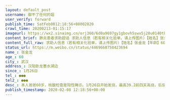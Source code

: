 ```yaml
---
layout: default_post
username: 御不了任何的姐
user_verify: forward
publish_time: SatFeb0812:18:56+08002020
crawl_time: 20200213-01:15:17
imageurl: https://wx2.sinaimg.cn/orj360/6d0a9697gy1gbovh5swx5j20u0140tb9.jpg,https://wx3.sinaimg.cn/orj360/6d0a9697gy1gbovh6cbauj20ej0ptwhs.jpg,https://wx4.sinaimg.cn/orj360/6d0a9697gy1gbovh6tqc8j20fk0rpdip.jpg
content_brief: 肺炎患者求助超话 求助人信息（若有相关化验单，请上传图片）【姓名】张金龙【年龄】60【所在城市】武汉【所在小区、社区】汉阳卧龙墨水湖边【患病时间】1月26日【联系方式】●●●【其他紧急联系人】●●● ●●●【病情描述】 本人爸爸 60岁，核酸检查是阳性确诊。 1月 ...全文
content_full_raw: 求助人信息（若有相关化验单，请上传图片）【姓名】张金龙【年龄】60【所在城市】武汉【所在小区、社区】汉阳卧龙墨水湖边【患病时间】1月26日【联系方式】●●●【其他紧急联系人】●●●【病情描述】本人爸爸60岁，核酸检查是阳性确诊。1月26日开始发烧，最高39.2前四天高烧，后反复低热，现在白天体温正常，夜晚复烧，并且开始剧烈咳嗽，说话和动作大点就咳，偶尔有气喘现象。目前在家已经吃药14天，双肺ct做过两次，显示感染面积变大。病人有三高，前两年做过心脏支架手术和肾结石手术，有胆囊结石。本身需要长期去医院复查身体情况，为了不传染家人，目前只能自行一人在新家吃药，没人照顾，药物是否适配不知，毒副作用不知。现在我和妈妈也不知道有没有被感染，只能在老小区自我隔离，希望有关单位能过妥善解决我爸爸的住院问题，至少要带他做个身体检查，看看心脏各器官的情况。我妈妈本身肺部有旧疾，由于之前和我爸爸有密切接触，所以我和我妈妈也需要专业的隔离条件，以免交叉感染，上报社区回复只能等，等多久也没有明说，十分焦急，每一天都悬着心，希望广大的网友志愿者可以帮帮忙，万分感谢。#肺炎患者求助#@人民日报@经视直播官方微博@楚天都市报@武汉晨报@衣锦夜行的燕公子@nG家的猫
status_url: https://m.weibo.cn/status/4469668758423694
name_: 张金龙
age_: 60
city_: 武汉
address_: 汉阳卧龙墨水湖边
since_: 1月26日
tel_: ●●●
tel2_: ●●●
desc_: 本人爸爸60岁，核酸检查是阳性确诊。1月26日开始发烧，最高39.2前四天高烧，后反复低热，现在白天体温正常，夜晚复烧，并且开始剧烈咳嗽，说话和动作大点就咳，偶尔有气喘现象。目前在家已经吃药14天，双肺ct做过两次，显示感染面积变大。病人有三高，前两年做过心脏支架手术和肾结石手术，有胆囊结石。本身需要长期去医院复查身体情况，为了不传染家人，目前只能自行一人在新家吃药，没人照顾，药物是否适配不知，毒副作用不知。现在我和妈妈也不知道有没有被感染，只能在老小区自我隔离，希望有关单位能过妥善解决我爸爸的住院问题，至少要带他做个身体检查，看看心脏各器官的情况。我妈妈本身肺部有旧疾，由于之前和我爸爸有密切接触，所以我和我妈妈也需要专业的隔离条件，以免交叉感染，上报社区回复只能等，等多久也没有明说，十分焦急，每一天都悬着心，希望广大的网友志愿者可以帮帮忙，万分感谢。#肺炎患者求助#@人民日报@经视直播官方微博@楚天都市报@武汉晨报@衣锦夜行的燕公子@nG家的猫
publish_timestamp: 2020-02-08 12:18:56+08:00
---
```

